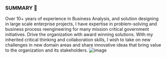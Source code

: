 ### SUMMARY 👋
Over 10+ years of experience in Business Analysis, and solution designing in large scale enterprise projects, I have expertise in problem-solving and business process reengineering for many mission critical government initiatives. Drive the organization with award winning solutions. With my inherited critical thinking and collaboration skills, I wish to take on new challenges in new domain areas and share innovative ideas that bring value to the organization and its stakeholders. 
![image](https://user-images.githubusercontent.com/115152521/194373621-9e01dfed-fb9e-4a86-bae9-8fae3e99adf8.png)

<!--
**kcdissanayaka/kcdissanayaka** is a ✨ _special_ ✨ repository because its `README.md` (this file) appears on your GitHub profile.

Here are some ideas to get you started:

- 🔭 I’m currently working on ...
- 🌱 I’m currently learning ...
- 👯 I’m looking to collaborate on ...
- 🤔 I’m looking for help with ...
- 💬 Ask me about ...
- 📫 How to reach me: ...
- 😄 Pronouns: ...
- ⚡ Fun fact: ...
-->
